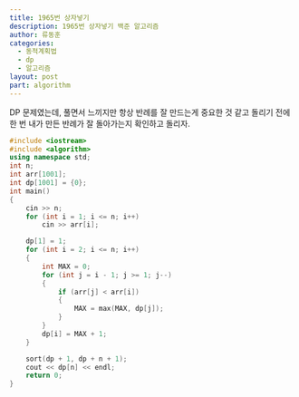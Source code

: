 ```yaml
---
title: 1965번 상자넣기
description: 1965번 상자넣기 백준 알고리즘
author: 류동훈
categories:
  - 동적계획법
  - dp
  - 알고리즘
layout: post
part: algorithm
---
```


DP 문제였는데, 풀면서 느끼지만 항상 반례를 잘 만드는게 중요한 것 같고 돌리기 전에 한 번 내가 만든 반례가 잘 돌아가는지 확인하고 돌리자.

```c++
#include <iostream>
#include <algorithm>
using namespace std;
int n;
int arr[1001];
int dp[1001] = {0};
int main()
{
    cin >> n;
    for (int i = 1; i <= n; i++)
        cin >> arr[i];

    dp[1] = 1;
    for (int i = 2; i <= n; i++)
    {
        int MAX = 0;
        for (int j = i - 1; j >= 1; j--)
        {
            if (arr[j] < arr[i])
            {
                MAX = max(MAX, dp[j]);
            }
        }
        dp[i] = MAX + 1;
    }

    sort(dp + 1, dp + n + 1);
    cout << dp[n] << endl;
    return 0;
}
```
